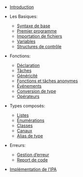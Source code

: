 - [Introduction](/fr/lang/intro)

- Les Basiques:
  - [Syntaxe de base](/fr/lang/grammar)
  - [Premier programme](/fr/lang/first-program)
  - [Importation de fichiers](/fr/lang/import)
  - [Variables](/fr/lang/variable)
  - [Structures de contrôle](/fr/lang/control-flow)

- Fonctions:
  - [Déclaration](/fr/lang/function)
  - [Tâches](/fr/lang/task)
  - [Généricité](/fr/lang/template-function)
  - [Fonctions et tâches anonymes](/fr/lang/anonymous-function)
  - [Événements](/fr/lang/event)
  - [Conversion de type](/fr/lang/type-casting)
  - [Opérateurs](/fr/lang/operators)

- Types composés:
  - [Listes](/fr/lang/list)
  - [Énumérations](/fr/lang/enum)
  - [Classes](/fr/lang/class)
  - [Canaux](/fr/lang/channel)
  - [Alias de type](/fr/lang/alias)

- Erreurs:
  - [Gestion d’erreur](/fr/lang/error)
  - [Report de code](/fr/lang/defer)

- [Implémentation de l’IPA](/fr/lang/api)
